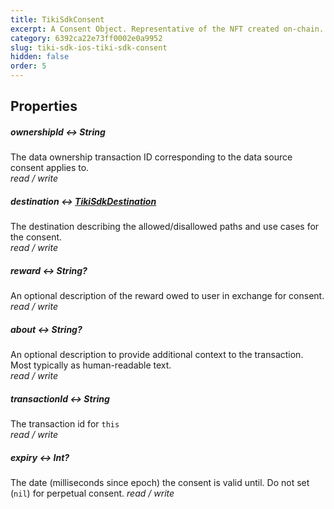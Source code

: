 ```yaml
---
title: TikiSdkConsent
excerpt: A Consent Object. Representative of the NFT created on-chain. Requires a corresponding Data Ownership NFT (see [TikiSdk](tiki-sdk-ios-tiki-sdk)).
category: 6392ca22e73ff0002e0a9952
slug: tiki-sdk-ios-tiki-sdk-consent
hidden: false
order: 5
---
```


## Properties

##### ownershipId &#8596; String
The data ownership transaction ID corresponding to the data source consent applies to.  
_read / write_

##### destination &#8596; [TikiSdkDestination](tiki-sdk-ios-tiki-sdk-destination)
The destination describing the allowed/disallowed paths and use cases for the consent.  
_read / write_

##### reward &#8596; String?
An optional description of the reward owed to user in exchange for consent.
_read / write_

##### about &#8596; String?
An optional description to provide additional context to the transaction. Most typically as human-readable text.  
_read / write_

##### transactionId &#8596; String
The transaction id for `this`  
_read / write_

##### expiry &#8596; Int?
The date (milliseconds since epoch) the consent is valid until. Do not set (`nil`) for perpetual consent.
_read / write_

